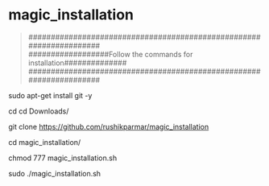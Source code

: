 # magic_installation

>####################################################################  
>##################Follow the commands for installation##############
>####################################################################  

sudo apt-get install git -y

cd
cd Downloads/

git clone https://github.com/rushikparmar/magic_installation

cd magic_installation/

chmod 777 magic_installation.sh
 
sudo ./magic_installation.sh
